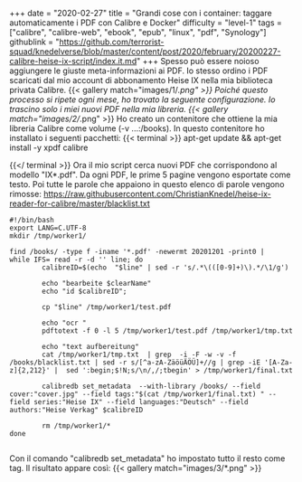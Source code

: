 +++
date = "2020-02-27"
title = "Grandi cose con i container: taggare automaticamente i PDF con Calibre e Docker"
difficulty = "level-1"
tags = ["calibre", "calibre-web", "ebook", "epub", "linux", "pdf", "Synology"]
githublink = "https://github.com/terrorist-squad/knedelverse/blob/master/content/post/2020/february/20200227-calibre-heise-ix-script/index.it.md"
+++
Spesso può essere noioso aggiungere le giuste meta-informazioni ai PDF. Io stesso ordino i PDF scaricati dal mio account di abbonamento Heise IX nella mia biblioteca privata Calibre.
{{< gallery match="images/1/*.png" >}}
Poiché questo processo si ripete ogni mese, ho trovato la seguente configurazione. Io trascino solo i miei nuovi PDF nella mia libreria.
{{< gallery match="images/2/*.png" >}}
Ho creato un contenitore che ottiene la mia libreria Calibre come volume (-v ...:/books). In questo contenitore ho installato i seguenti pacchetti:
{{< terminal >}}
apt-get update && apt-get install -y xpdf calibre

{{</ terminal >}}
Ora il mio script cerca nuovi PDF che corrispondono al modello "IX*.pdf". Da ogni PDF, le prime 5 pagine vengono esportate come testo. Poi tutte le parole che appaiono in questo elenco di parole vengono rimosse: https://raw.githubusercontent.com/ChristianKnedel/heise-ix-reader-for-calibre/master/blacklist.txt
```
#!/bin/bash
export LANG=C.UTF-8
mkdir /tmp/worker1/

find /books/ -type f -iname '*.pdf' -newermt 20201201 -print0 | 
while IFS= read -r -d '' line; do 
        calibreID=$(echo  "$line" | sed -r 's/.*\(([0-9]+)\).*/\1/g')
        
        echo "bearbeite $clearName"
        echo "id $calibreID";

        cp "$line" /tmp/worker1/test.pdf

        echo "ocr "
        pdftotext -f 0 -l 5 /tmp/worker1/test.pdf /tmp/worker1/tmp.txt

        echo "text aufbereitung"
        cat /tmp/worker1/tmp.txt  | grep  -i -F -w -v -f  /books/blacklist.txt | sed -r s/[^a-zA-ZäöüÄÖÜ]+//g | grep -iE '[A-Za-z]{2,212}' |  sed ':begin;$!N;s/\n/,/;tbegin' > /tmp/worker1/final.txt

        calibredb set_metadata  --with-library /books/ --field cover:"cover.jpg" --field tags:"$(cat /tmp/worker1/final.txt) " --field series:"Heise IX" --field languages:"Deutsch" --field authors:"Heise Verkag" $calibreID
        
        rm /tmp/worker1/*
done


```
Con il comando "calibredb set_metadata" ho impostato tutto il resto come tag. Il risultato appare così:
{{< gallery match="images/3/*.png" >}}
